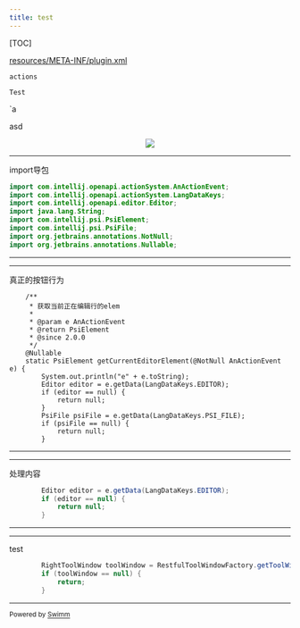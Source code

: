 ```yaml
---
title: test
---
```

\[TOC\]

<SwmPath>[resources/META-INF/plugin.xml](/resources/META-INF/plugin.xml)</SwmPath>

<SwmToken path="/resources/META-INF/plugin.xml" pos="85:2:2" line-data="    &lt;actions&gt;">`actions`</SwmToken>

<SwmToken path="/src/com/github/restful/tool/actions/EditorOption.java" pos="3:4:4" line-data="  FileName: Test">`Test`</SwmToken>

\`a

asd

<p align="center"><img src="https://firebasestorage.googleapis.com/v0/b/swimmio-content/o/repositories%2FZ2l0aHViJTNBJTNBUmVzdGZ1bFRvb2wlM0ElM0FkZXZoMDQwNw%3D%3D%2Faec82943-aab3-44f8-9a18-03b06b8da01f.gif?alt=media&amp;token=9e4f75c5-9099-4d06-9dee-66b2e5db09e1"></p>

<SwmSnippet path="/src/com/github/restful/tool/actions/EditorOption.java" line="13">

---

import导包

```java
import com.intellij.openapi.actionSystem.AnActionEvent;
import com.intellij.openapi.actionSystem.LangDataKeys;
import com.intellij.openapi.editor.Editor;
import java.lang.String;
import com.intellij.psi.PsiElement;
import com.intellij.psi.PsiFile;
import org.jetbrains.annotations.NotNull;
import org.jetbrains.annotations.Nullable;
```

---

</SwmSnippet>

<SwmSnippet path="src/com/github/restful/tool/actions/EditorOption.java" line="28">

---

真正的按钮行为

```
    /**
     * 获取当前正在编辑行的elem
     *
     * @param e AnActionEvent
     * @return PsiElement
     * @since 2.0.0
     */
    @Nullable
    static PsiElement getCurrentEditorElement(@NotNull AnActionEvent e) {
        System.out.println("e" + e.toString);
        Editor editor = e.getData(LangDataKeys.EDITOR);
        if (editor == null) {
            return null;
        }
        PsiFile psiFile = e.getData(LangDataKeys.PSI_FILE);
        if (psiFile == null) {
            return null;
        }
```

---

</SwmSnippet>

<SwmSnippet path="/src/com/github/restful/tool/actions/EditorOption.java" line="38">

---

处理内容

```java
        Editor editor = e.getData(LangDataKeys.EDITOR);
        if (editor == null) {
            return null;
        }
```

---

</SwmSnippet>

<SwmSnippet path="/src/com/github/restful/tool/actions/RefreshAction.java" line="27">

---

test

```java
        RightToolWindow toolWindow = RestfulToolWindowFactory.getToolWindow(e.getProject());
        if (toolWindow == null) {
            return;
        }
```

---

</SwmSnippet>

<SwmMeta version="3.0.0" repo-id="Z2l0aHViJTNBJTNBUmVzdGZ1bFRvb2wlM0ElM0FkZXZoMDQwNw==" repo-name="RestfulTool"><sup>Powered by [Swimm](https://app.swimm.io/)</sup></SwmMeta>
